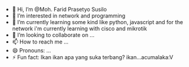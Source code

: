 - 👋 Hi, I’m @Moh. Farid Prasetyo Susilo
- 👀 I’m interested in network and programming
- 🌱 I’m currently learning some kind like python, javascript and for the network i'm currently learning with cisco and mikrotik
- 💞️ I’m looking to collaborate on ...
- 📫 How to reach me ...
- 😄 Pronouns: ...
- ⚡ Fun fact: Ikan ikan apa yang suka terbang?
                ikan...acumalaka:V

<!---
press-f14/press-f14 is a ✨ special ✨ repository because its `README.md` (this file) appears on your GitHub profile.
You can click the Preview link to take a look at your changes.
--->
